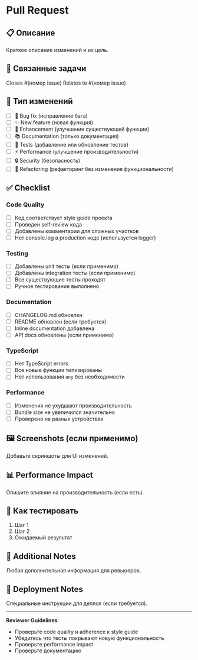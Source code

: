 # Pull Request

## 📋 Описание

Краткое описание изменений и их цель.

## 🎯 Связанные задачи

Closes #(номер issue)
Relates to #(номер issue)

## 📝 Тип изменений

- [ ] 🐛 Bug fix (исправление бага)
- [ ] ✨ New feature (новая функция)
- [ ] 🔧 Enhancement (улучшение существующей функции)
- [ ] 📚 Documentation (только документация)
- [ ] 🧪 Tests (добавление или обновление тестов)
- [ ] ⚡ Performance (улучшение производительности)
- [ ] 🔒 Security (безопасность)
- [ ] 🔨 Refactoring (рефакторинг без изменения функциональности)

## ✅ Checklist

### Code Quality
- [ ] Код соответствует style guide проекта
- [ ] Проведен self-review кода
- [ ] Добавлены комментарии для сложных участков
- [ ] Нет console.log в production коде (используется logger)

### Testing
- [ ] Добавлены unit тесты (если применимо)
- [ ] Добавлены integration тесты (если применимо)
- [ ] Все существующие тесты проходят
- [ ] Ручное тестирование выполнено

### Documentation
- [ ] CHANGELOG.md обновлен
- [ ] README обновлен (если требуется)
- [ ] Inline documentation добавлена
- [ ] API docs обновлены (если применимо)

### TypeScript
- [ ] Нет TypeScript errors
- [ ] Все новые функции типизированы
- [ ] Нет использования `any` без необходимости

### Performance
- [ ] Изменения не ухудшают производительность
- [ ] Bundle size не увеличился значительно
- [ ] Проверено на разных устройствах

## 🖼️ Screenshots (если применимо)

Добавьте скриншоты для UI изменений.

## 📊 Performance Impact

Опишите влияние на производительность (если есть).

## 🧪 Как тестировать

1. Шаг 1
2. Шаг 2
3. Ожидаемый результат

## 🔗 Additional Notes

Любая дополнительная информация для ревьюеров.

## 🚀 Deployment Notes

Специальные инструкции для деплоя (если требуется).

---

**Reviewer Guidelines**:
- Проверьте code quality и adherence к style guide
- Убедитесь что тесты покрывают новую функциональность
- Проверьте performance impact
- Проверьте документацию
